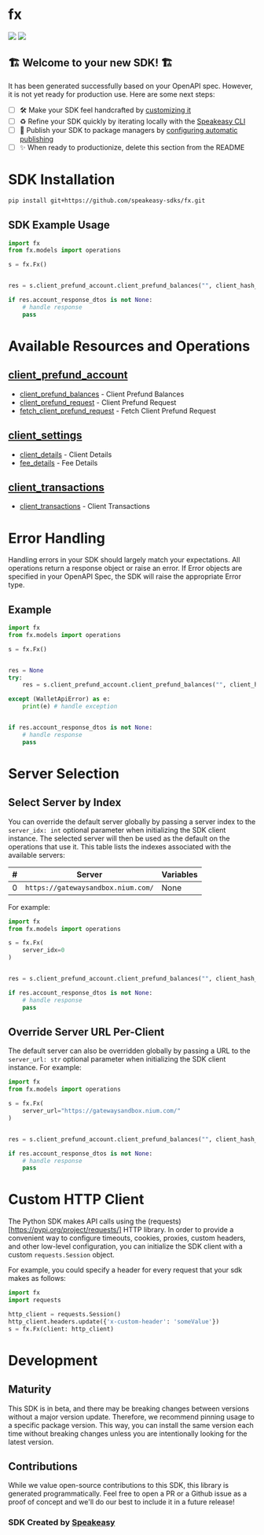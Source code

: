 # fx

<div align="left">
    <a href="https://speakeasyapi.dev/"><img src="https://custom-icon-badges.demolab.com/badge/-Built%20By%20Speakeasy-212015?style=for-the-badge&logoColor=FBE331&logo=speakeasy&labelColor=545454" /></a>
    <a href="https://github.com/speakeasy-sdks/fx.git/actions"><img src="https://img.shields.io/github/actions/workflow/status/speakeasy-sdks/fx/speakeasy_sdk_generation.yml?style=for-the-badge" /></a>
    
</div>


## 🏗 **Welcome to your new SDK!** 🏗

It has been generated successfully based on your OpenAPI spec. However, it is not yet ready for production use. Here are some next steps:
- [ ] 🛠 Make your SDK feel handcrafted by [customizing it](https://www.speakeasyapi.dev/docs/customize-sdks)
- [ ] ♻️ Refine your SDK quickly by iterating locally with the [Speakeasy CLI](https://github.com/speakeasy-api/speakeasy)
- [ ] 🎁 Publish your SDK to package managers by [configuring automatic publishing](https://www.speakeasyapi.dev/docs/productionize-sdks/publish-sdks)
- [ ] ✨ When ready to productionize, delete this section from the README
<!-- Start SDK Installation -->
# SDK Installation

```bash
pip install git+https://github.com/speakeasy-sdks/fx.git
```
<!-- End SDK Installation -->

## SDK Example Usage
<!-- Start SDK Example Usage -->


```python
import fx
from fx.models import operations

s = fx.Fx()


res = s.client_prefund_account.client_prefund_balances("", client_hash_id='{{clientHashId}}', x_request_id='{{$guid}}')

if res.account_response_dtos is not None:
    # handle response
    pass
```
<!-- End SDK Example Usage -->

<!-- Start SDK Available Operations -->
# Available Resources and Operations


## [client_prefund_account](docs/sdks/clientprefundaccount/README.md)

* [client_prefund_balances](docs/sdks/clientprefundaccount/README.md#client_prefund_balances) - Client Prefund Balances
* [client_prefund_request](docs/sdks/clientprefundaccount/README.md#client_prefund_request) - Client Prefund Request
* [fetch_client_prefund_request](docs/sdks/clientprefundaccount/README.md#fetch_client_prefund_request) - Fetch Client Prefund Request

## [client_settings](docs/sdks/clientsettings/README.md)

* [client_details](docs/sdks/clientsettings/README.md#client_details) - Client Details
* [fee_details](docs/sdks/clientsettings/README.md#fee_details) - Fee Details

## [client_transactions](docs/sdks/clienttransactions/README.md)

* [client_transactions](docs/sdks/clienttransactions/README.md#client_transactions) - Client Transactions
<!-- End SDK Available Operations -->

<!-- Start Dev Containers -->



<!-- End Dev Containers -->

<!-- Start Error Handling -->
# Error Handling

Handling errors in your SDK should largely match your expectations.  All operations return a response object or raise an error.  If Error objects are specified in your OpenAPI Spec, the SDK will raise the appropriate Error type.


## Example

```python
import fx
from fx.models import operations

s = fx.Fx()


res = None
try:
    res = s.client_prefund_account.client_prefund_balances("", client_hash_id='{{clientHashId}}', x_request_id='{{$guid}}')

except (WalletApiError) as e:
    print(e) # handle exception


if res.account_response_dtos is not None:
    # handle response
    pass
```
<!-- End Error Handling -->

<!-- Start Server Selection -->
# Server Selection

## Select Server by Index

You can override the default server globally by passing a server index to the `server_idx: int` optional parameter when initializing the SDK client instance. The selected server will then be used as the default on the operations that use it. This table lists the indexes associated with the available servers:

| # | Server | Variables |
| - | ------ | --------- |
| 0 | `https://gatewaysandbox.nium.com/` | None |

For example:


```python
import fx
from fx.models import operations

s = fx.Fx(
    server_idx=0
)


res = s.client_prefund_account.client_prefund_balances("", client_hash_id='{{clientHashId}}', x_request_id='{{$guid}}')

if res.account_response_dtos is not None:
    # handle response
    pass
```


## Override Server URL Per-Client

The default server can also be overridden globally by passing a URL to the `server_url: str` optional parameter when initializing the SDK client instance. For example:


```python
import fx
from fx.models import operations

s = fx.Fx(
    server_url="https://gatewaysandbox.nium.com/"
)


res = s.client_prefund_account.client_prefund_balances("", client_hash_id='{{clientHashId}}', x_request_id='{{$guid}}')

if res.account_response_dtos is not None:
    # handle response
    pass
```
<!-- End Server Selection -->

<!-- Start Custom HTTP Client -->
# Custom HTTP Client

The Python SDK makes API calls using the (requests)[https://pypi.org/project/requests/] HTTP library.  In order to provide a convenient way to configure timeouts, cookies, proxies, custom headers, and other low-level configuration, you can initialize the SDK client with a custom `requests.Session` object.


For example, you could specify a header for every request that your sdk makes as follows:

```python
import fx
import requests

http_client = requests.Session()
http_client.headers.update({'x-custom-header': 'someValue'})
s = fx.Fx(client: http_client)
```


<!-- End Custom HTTP Client -->

<!-- Placeholder for Future Speakeasy SDK Sections -->

# Development

## Maturity

This SDK is in beta, and there may be breaking changes between versions without a major version update. Therefore, we recommend pinning usage
to a specific package version. This way, you can install the same version each time without breaking changes unless you are intentionally
looking for the latest version.

## Contributions

While we value open-source contributions to this SDK, this library is generated programmatically.
Feel free to open a PR or a Github issue as a proof of concept and we'll do our best to include it in a future release!

### SDK Created by [Speakeasy](https://docs.speakeasyapi.dev/docs/using-speakeasy/client-sdks)
